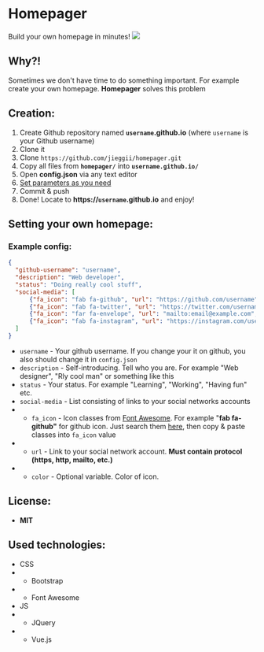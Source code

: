 
# Homepager
Build your own homepage in minutes!
<img src="https://imgur.com/evbE5bW.jpg">

## Why?!
Sometimes we don't have time to do something important. For example create your own homepage. <b>Homepager</b> solves this problem

## Creation:
1. Create Github repository named <b>```username```.github.io</b> (where ```username``` is your Github username)
2. Clone it
3. Clone ```https://github.com/jieggii/homepager.git```
4. Copy all files from <b>```homepager/```</b> into <b>```username.github.io/```</b>
5. Open <b>config.json</b> via any text editor
6. <a href="https://github.com/jieggii/homepager#setting-your-own-homepage">Set parameters as you need</a>
7. Commit & push
8. Done! Locate to <b>https://```username```.github.io</b> and enjoy!

## Setting your own homepage:
### Example config:
```json
{  
  "github-username": "username",  
  "description": "Web developer",  
  "status": "Doing really cool stuff",  
  "social-media": [  
	  {"fa_icon": "fab fa-github", "url": "https://github.com/username", "color": "black"},  
	  {"fa_icon": "fab fa-twitter", "url": "https://twitter.com/username", "color": "#17a2f2"},  
	  {"fa_icon": "far fa-envelope", "url": "mailto:email@example.com", "color": ""},  
	  {"fa_icon": "fab fa-instagram", "url": "https://instagram.com/username", "color": ""}  
  ]
}
```
* ```username``` - Your github username. If you change your it on github, you also should change it in ```config.json```
* ```description``` - Self-introducing. Tell who you are. For example "Web designer", "Rly cool man" or something like this
* ```status``` - Your status. For example "Learning", "Working", "Having fun" etc.
* ```social-media``` - List consisting of links to your social networks accounts
* * ```fa_icon``` - Icon classes from <a href="https://fontawesome.com/">Font Awesome</a>. For example "<b>fab fa-github"</b> for github icon. Just search them <a href="https://fontawesome.com/icons?d=gallery">here</a>, then copy & paste classes into ```fa_icon``` value
* * ```url``` - Link to your social network account. <b>Must contain protocol (https, http, mailto, etc.)</b>
* * ```color``` - Optional variable. Color of icon.

## License:
* <b>MIT</b>

## Used technologies:
* CSS
* * Bootstrap
* * Font Awesome
* JS
* * JQuery
* * Vue.js
